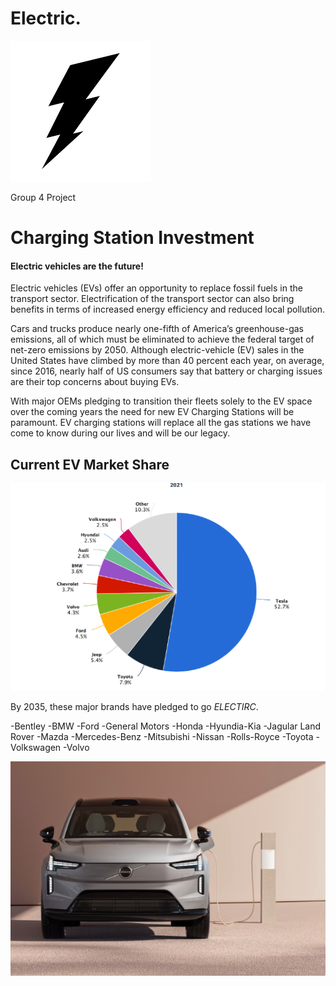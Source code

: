 # Electric.


![image](https://github.com/TSheridan01/Electric/blob/8db53a13e557ab07b7af009a4be8a1f1cd949163/Resources%20/Bolt1.png)



Group 4 Project 

# Charging Station Investment 

#### Electric vehicles are the future!

Electric vehicles (EVs) offer an opportunity to replace fossil fuels in the transport sector. Electrification of the transport sector can also bring benefits in terms of increased energy efficiency and reduced local pollution.

Cars and trucks produce nearly one-fifth of America’s greenhouse-gas emissions, all of which must be eliminated to achieve the federal target of net-zero emissions by 2050. Although electric-vehicle (EV) sales in the United States have climbed by more than 40 percent each year, on average, since 2016, nearly half of US consumers say that battery or charging issues are their top concerns about buying EVs.

With major OEMs pledging to transition their fleets solely to the EV space over the coming years the need for new EV Charging Stations will be paramount. EV charging stations will replace all the gas stations we have come to know during our lives and will be our legacy. 



## Current EV Market Share

![image](https://github.com/TSheridan01/Electric/blob/5ab631f6e114ab5ec0ded5cc64ecec204f24ece0/Resources%20/OEMMarketShare.png)

By 2035, these major brands have pledged to go *ELECTIRC*.

-Bentley
-BMW
-Ford
-General Motors
-Honda
-Hyundia-Kia
-Jagular Land Rover
-Mazda
-Mercedes-Benz
-Mitsubishi
-Nissan
-Rolls-Royce
-Toyota
-Volkswagen
-Volvo









![image](https://github.com/TSheridan01/Electric/blob/aebf76db94b2779f33085ab55512b2f523453628/Resources%20/EX90a.png)

